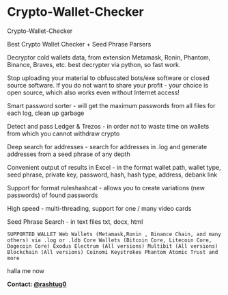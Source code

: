 # Crypto-Wallet-Checker


Crypto-Wallet-Checker

Best Crypto Wallet Checker + Seed Phrase Parsers

Decryptor cold wallets data, from extension Metamask, Ronin, Phantom, Binance, Braves, etc. best decrypter via python, so fast work.

Stop uploading your material to obfuscated bots/exe software or closed source software. If you do not want to share your profit - your choice is open source, which also works even without Internet access!

Smart password sorter - will get the maximum passwords from all files for each log, clean up garbage

Detect and pass Ledger & Trezos - in order not to waste time on wallets from which you cannot withdraw crypto

Deep search for addresses - search for addresses in .log and generate addresses from a seed phrase of any depth

Convenient output of results in Excel - in the format wallet path, wallet type, seed phrase, private key, password, hash, hash type, address, debank link

Support for format ruleshashcat - allows you to create variations (new passwords) of found passwords

High speed - multi-threading, support for one / many video cards

Seed Phrase Search - in text files txt, docx, html

    SUPPORTED WALLET Web Wallets (Metamask,Ronin , Binance Chain, and many others) via .log or .ldb Core Wallets (Bitcoin Core, Litecoin Core, Dogecoin Core) Exodus Electrum (All versions) Multibit (All versions) Blockchain (All versions) Coinomi Keystrokes Phantom Atomic Trust and more

halla me now


**Contact: [@rashtug0](https://t.me/rashtug0)**

